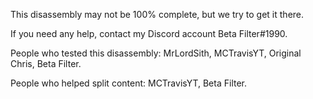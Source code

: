 This disassembly may not be 100% complete, but we try to get it there.

If you need any help, contact my Discord account Beta Filter#1990.

People who tested this disassembly:
MrLordSith, MCTravisYT, Original Chris, Beta Filter.

People who helped split content:
MCTravisYT, Beta Filter.
